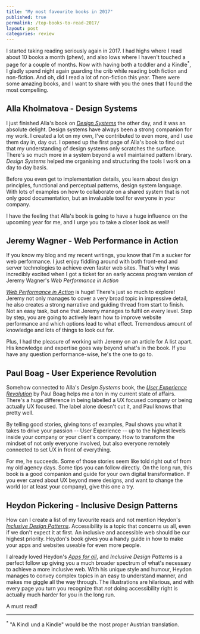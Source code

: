 ```yaml
---
title: "My most favourite books in 2017"
published: true
permalink: /top-books-to-read-2017/
layout: post
categories: review
---
```


I started taking reading seriously again in 2017. I had highs where I read about 10 books a month (phew), and also lows where I haven't touched a page for a couple of months. Now with having both a toddler and a Kindle<sup>*</sup>, I gladly spend night again guarding the crib while reading both fiction and non-fiction. And oh, did I read a lot of non-fiction this year. There were some amazing books, and I want to share with you the ones that I found the most compelling.

## Alla Kholmatova - Design Systems

I just finished Alla's book on <em>[Design Systems](http://designsystemsbook.com/)</em> the other day, and it was an absolute delight. Design systems have always been a strong companion for my work. I created a lot on my own, I've contributed to even more, and I use them day in, day out. I opened up the first page of Alla's book to find out that my understanding of design systems only scratches the surface. There's so much more in a system beyond a well maintained pattern library. <em>Design Systems</em> helped me organising and structuring the tools I work on a day to day basis.

Before you even get to implementation details, you learn about design principles, functional and perceptual patterns, design system language. With lots of examples on how to collaborate on a shared system that is not only good documentation, but an invaluable tool for everyone in your company.

I have the feeling that Alla's book is going to have a huge influence on the upcoming year for me, and I urge you to take a closer look as well!

## Jeremy Wagner - Web Performance in Action

If you know my blog and my recent writings, you know that I'm a sucker for web performance. I just enjoy fiddling around with both front-end and server technologies to achieve even faster web sites. That's why I was incredibly excited when I got a ticket for an early access program version of Jeremy Wagner's <em>Web Performance in Action</em>

<em>[Web Performance in Action](https://www.manning.com/books/web-performance-in-action)</em> is huge! There's just so much to explore! Jeremy not only manages to cover a very broad topic in impressive detail, he also creates a strong narrative and guiding thread from start to finish. Not an easy task, but one that Jeremy manages to fulfil on every level. Step by step, you are going to actively learn how to improve website performance and which options lead to what effect. Tremendous amount of knowledge and lots of things to look out for.

Plus, I had the pleasure of working with Jeremy on an article for A list apart. His knowledge and expertise goes way beyond what's in the book. If you have any question performance-wise, he's the one to go to.

## Paul Boag - User Experience Revolution

Somehow connected to Alla's <em>Design Systems</em> book, the <em>[User Experience Revolution](https://boagworld.com/books/user-experience-revolution/)</em> by Paul Boag helps me a ton in my current state of affairs. There's a huge difference in being labelled a UX focused company or being actually UX focused. The label alone doesn't cut it, and Paul knows that pretty well. 

By telling good stories, giving tons of examples, Paul shows you what it takes to drive your passion -- User Experience -- up to the highest levels inside your company or your client's company. How to transform the mindset of not only everyone involved, but also everyone remotely connected to set UX in front of everything.

For me, he succeeds. Some of those stories seem like told right out of from my old agency days. Some tips you can follow directly. On the long run, this book is a good companion and guide for your own digital transformation. If you ever cared about UX beyond mere designs, and want to change the world (or at least your company), give this one a try.

## Heydon Pickering - Inclusive Design Patterns

How can I create a list of my favourite reads and not mention Heydon's <em>[Inclusive Design Patterns](https://www.smashingmagazine.com/printed-books/inclusive-front-end-design-patterns/)</em>. Accessibility is a topic that concerns us all, even if we don't expect it at first. An inclusive and accessible web should be our highest priority. Heydon's book gives you a handy guide in how to make your apps and websites useable for even more people.

I already loved Heydon's <em>[Apps for all](https://www.smashingmagazine.com/ebooks/apps-for-all-coding-accessible-web-applications/)</em>, and <em>Inclusive Design Patterns</em> is a perfect follow up giving you a much broader spectrum of what's necessary to achieve a more inclusive web. With his unique style and humour, Heydon manages to convey complex topics in an easy to understand manner, and makes me giggle all the way through. The illustrations are hilarious, and with every page you turn you recognize that <em>not</em> doing accessibility right is actually much harder for you in the long run.

A must read!


---
<sup>*</sup> <span lang="de">"A Kindl und a Kindle"</span> would be the most proper Austrian translation.
